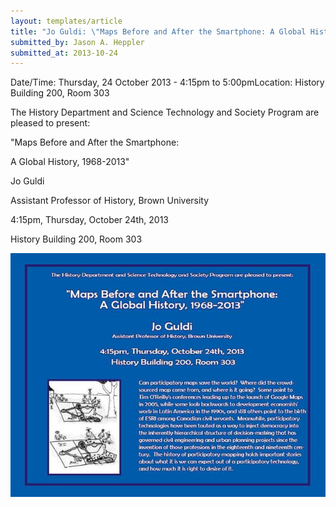 ```yaml
---
layout: templates/article
title: "Jo Guldi: \"Maps Before and After the Smartphone: A Global History, 1968-2013\""
submitted_by: Jason A. Heppler
submitted_at: 2013-10-24
---
```



Date/Time: Thursday, 24 October 2013 - 4:15pm to 5:00pmLocation: History Building 200, Room 303

The History Department and Science Technology and Society Program are pleased to present:





"Maps Before and After the Smartphone:


A Global History, 1968-2013"





Jo Guldi


Assistant Professor of History, Brown University





4:15pm, Thursday, October 24th, 2013


History Building 200, Room 303







![](../post-images/image002.jpg)


